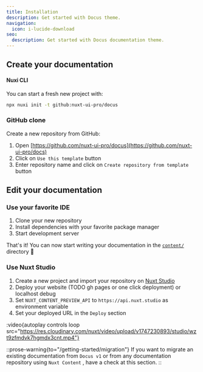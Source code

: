 ```yaml
---
title: Installation
description: Get started with Docus theme.
navigation:
  icon: i-lucide-download
seo:
  description: Get started with Docus documentation theme.
---
```


## Create your documentation

#### Nuxi CLI

You can start a fresh new project with:

```bash [Terminal]
npx nuxi init -t github:nuxt-ui-pro/docus
```

### GitHub clone

Create a new repository from GitHub:

1. Open [https://github.com/nuxt-ui-pro/docus](https://github.com/nuxt-ui-pro/docs)
2. Click on `Use this template` button
3. Enter repository name and click on `Create repository from template` button

## Edit your documentation

### Use your favorite IDE

1. Clone your new repository
2. Install dependencies with your favorite package manager
3. Start development server

That's it! You can now start writing your documentation in the [`content/`](https://content.nuxt.com/usage/content-directory) directory 🚀

### Use Nuxt Studio

1. Create a new project and import your repository on [Nuxt Studio](https://nuxt.studio)
2. Deploy your website (TODO gh pages or one click deployment) or localhost debug
3. Set `NUXT_CONTENT_PREVIEW_API` to `https://api.nuxt.studio` as environment variable
4. Set your deployed URL in the `Deploy` section

:video{autoplay controls loop src="https://res.cloudinary.com/nuxt/video/upload/v1747230893/studio/wzt9zfmdvk7hgmdx3cnt.mp4"}

::prose-warning{to="/getting-started/migration"}
If you want to migrate an existing documentation from `Docus v1` or from any documentation repository using `Nuxt Content` , have a check at this section.
::
